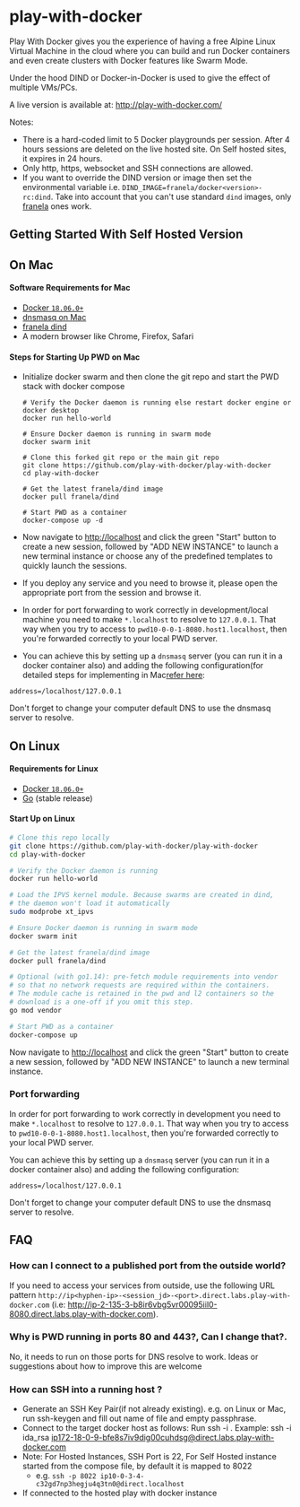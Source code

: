 # play-with-docker

Play With Docker gives you the experience of having a free Alpine Linux Virtual Machine in the cloud
where you can build and run Docker containers and even create clusters with Docker features like Swarm Mode.

Under the hood DIND or Docker-in-Docker is used to give the effect of multiple VMs/PCs.

A live version is available at: http://play-with-docker.com/

Notes:

* There is a hard-coded limit to 5 Docker playgrounds per session. After 4 hours sessions are deleted on the live hosted site. On Self hosted sites, it expires in 24 hours.
* Only http, https, websocket and SSH connections are allowed.
* If you want to override the DIND version or image then set the environmental variable i.e.
  `DIND_IMAGE=franela/docker<version>-rc:dind`. Take into account that you can't use standard `dind` images, only [franela](https://hub.docker.com/r/franela/) ones work.

## Getting Started With Self Hosted Version
## On Mac
#### Software Requirements for Mac
* [Docker `18.06.0+`](https://docs.docker.com/install/)
* [dnsmasq on Mac](https://formulae.brew.sh/formula/dnsmasq)
* [franela dind](https://hub.docker.com/r/franela/dind)
* A modern browser like Chrome, Firefox, Safari

#### Steps for Starting Up PWD on Mac
- Initialize docker swarm and then clone the git repo and start the PWD stack with docker compose
  ```
  # Verify the Docker daemon is running else restart docker engine or docker desktop 
  docker run hello-world

  # Ensure Docker daemon is running in swarm mode
  docker swarm init

  # Clone this forked git repo or the main git repo
  git clone https://github.com/play-with-docker/play-with-docker
  cd play-with-docker

  # Get the latest franela/dind image
  docker pull franela/dind

  # Start PWD as a container
  docker-compose up -d

  ```
- Now navigate to [http://localhost](http://localhost) and click the green "Start" button
to create a new session, followed by "ADD NEW INSTANCE" to launch a new terminal instance or choose any of the predefined templates to quickly launch the sessions.

- If you deploy any service and you need to browse it, please open the appropriate port from the session and browse it.

- In order for port forwarding to work correctly in development/local machine you need to make `*.localhost` to resolve to `127.0.0.1`. That way when you try to access to `pwd10-0-0-1-8080.host1.localhost`, then you're forwarded correctly to your local PWD server.

- You can achieve this by setting up a `dnsmasq` server (you can run it in a docker container also) and adding the following configuration(for detailed steps for implementing in Mac[refer here](https://hedichaibi.com/how-to-setup-wildcard-dev-domains-with-dnsmasq-on-a-mac/):

```
address=/localhost/127.0.0.1
```


Don't forget to change your computer default DNS to use the dnsmasq server to resolve.

## On Linux
#### Requirements for Linux

* [Docker `18.06.0+`](https://docs.docker.com/install/)
* [Go](https://golang.org/dl/) (stable release)

#### Start Up on Linux

```bash
# Clone this repo locally
git clone https://github.com/play-with-docker/play-with-docker
cd play-with-docker

# Verify the Docker daemon is running
docker run hello-world

# Load the IPVS kernel module. Because swarms are created in dind,
# the daemon won't load it automatically
sudo modprobe xt_ipvs

# Ensure Docker daemon is running in swarm mode
docker swarm init

# Get the latest franela/dind image
docker pull franela/dind

# Optional (with go1.14): pre-fetch module requirements into vendor
# so that no network requests are required within the containers.
# The module cache is retained in the pwd and l2 containers so the
# download is a one-off if you omit this step.
go mod vendor

# Start PWD as a container
docker-compose up
```

Now navigate to [http://localhost](http://localhost) and click the green "Start" button
to create a new session, followed by "ADD NEW INSTANCE" to launch a new terminal instance.



### Port forwarding

In order for port forwarding to work correctly in development you need to make `*.localhost` to resolve to `127.0.0.1`. That way when you try to access to `pwd10-0-0-1-8080.host1.localhost`, then you're forwarded correctly to your local PWD server.

You can achieve this by setting up a `dnsmasq` server (you can run it in a docker container also) and adding the following configuration:

```
address=/localhost/127.0.0.1
```

Don't forget to change your computer default DNS to use the dnsmasq server to resolve.

## FAQ

### How can I connect to a published port from the outside world?

If you need to access your services from outside, use the following URL pattern `http://ip<hyphen-ip>-<session_jd>-<port>.direct.labs.play-with-docker.com` (i.e: http://ip-2-135-3-b8ir6vbg5vr00095iil0-8080.direct.labs.play-with-docker.com).

### Why is PWD running in ports 80 and 443?, Can I change that?.

No, it needs to run on those ports for DNS resolve to work. Ideas or suggestions about how to improve this
are welcome

### How can SSH into a running host ?
- Generate an SSH Key Pair(if not already existing). e.g. on Linux or Mac, run ssh-keygen and fill out name of file and empty passphrase.
- Connect to the target docker host as follows: Run ssh -i <File name entered in first step> <docker ssh address>. Example: ssh -i ida_rsa ip172-18-0-9-bfe8s7iv9dig00cuhdsg@direct.labs.play-with-docker.com
- Note: For Hosted Instances, SSH Port is 22, For Self Hosted instance started from the compose file, by default it is mapped to 8022
  - e.g. `ssh -p 8022 ip10-0-3-4-c32gd7np3hegju4q3tn0@direct.localhost`
- If connected to the hosted play with docker instance
